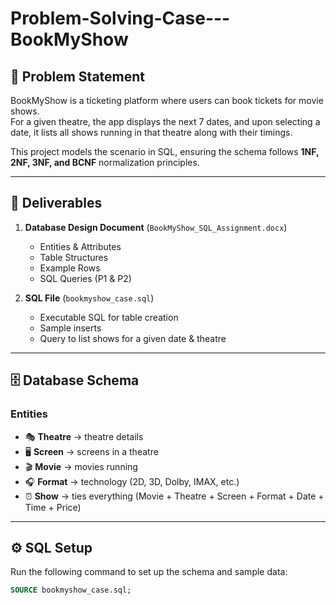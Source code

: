 # Problem-Solving-Case---BookMyShow
## 📌 Problem Statement
BookMyShow is a ticketing platform where users can book tickets for movie shows.  
For a given theatre, the app displays the next 7 dates, and upon selecting a date, it lists all shows running in that theatre along with their timings.

This project models the scenario in SQL, ensuring the schema follows **1NF, 2NF, 3NF, and BCNF** normalization principles.

---

## 📂 Deliverables
1. **Database Design Document** (`BookMyShow_SQL_Assignment.docx`)  
   - Entities & Attributes  
   - Table Structures  
   - Example Rows  
   - SQL Queries (P1 & P2)

2. **SQL File** (`bookmyshow_case.sql`)  
   - Executable SQL for table creation  
   - Sample inserts  
   - Query to list shows for a given date & theatre  

---

## 🗄 Database Schema

### Entities
- 🎭 **Theatre** → theatre details  
- 🖥 **Screen** → screens in a theatre  
- 🎬 **Movie** → movies running  
- 🎧 **Format** → technology (2D, 3D, Dolby, IMAX, etc.)  
- ⏰ **Show** → ties everything (Movie + Theatre + Screen + Format + Date + Time + Price)  

---

## ⚙️ SQL Setup
Run the following command to set up the schema and sample data:

```sql
SOURCE bookmyshow_case.sql;
